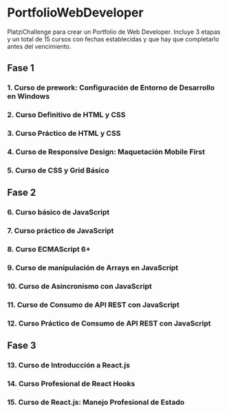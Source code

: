 # PortfolioWebDeveloper

PlatziChallenge para crear un Portfolio de Web Developer. Incluye 3 etapas y un total de 15 cursos con fechas establecidas y que hay que completarlo antes del vencimiento.

## Fase 1

### 1. Curso de prework: Configuración de Entorno de Desarrollo en Windows

### 2. Curso Definitivo de HTML y CSS

### 3. Curso Práctico de HTML y CSS

### 4. Curso de Responsive Design: Maquetación Mobile First

### 5. Curso de CSS y Grid Básico

## Fase 2

### 6. Curso básico de JavaScript

### 7. Curso práctico de JavaScript

### 8. Curso ECMAScript 6+

### 9. Curso de manipulación de Arrays en JavaScript

### 10. Curso de Asincronismo con JavaScript

### 11. Curso de Consumo de API REST con JavaScript

### 12. Curso Práctico de Consumo de API REST con JavaScript

## Fase 3

### 13. Curso de Introducción a React.js

### 14. Curso Profesional de React Hooks

### 15. Curso de React.js: Manejo Profesional de Estado
